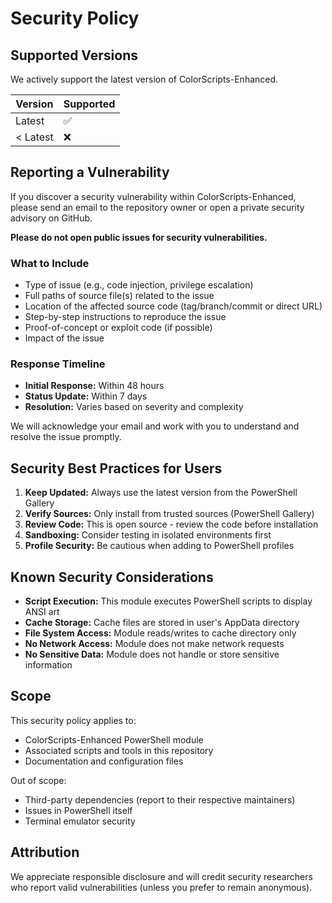 # Security Policy

## Supported Versions

We actively support the latest version of ColorScripts-Enhanced.

| Version  | Supported          |
| -------- | ------------------ |
| Latest   | :white_check_mark: |
| < Latest | :x:                |

## Reporting a Vulnerability

If you discover a security vulnerability within ColorScripts-Enhanced, please send an email to the repository owner or open a private security advisory on GitHub.

**Please do not open public issues for security vulnerabilities.**

### What to Include

- Type of issue (e.g., code injection, privilege escalation)
- Full paths of source file(s) related to the issue
- Location of the affected source code (tag/branch/commit or direct URL)
- Step-by-step instructions to reproduce the issue
- Proof-of-concept or exploit code (if possible)
- Impact of the issue

### Response Timeline

- **Initial Response:** Within 48 hours
- **Status Update:** Within 7 days
- **Resolution:** Varies based on severity and complexity

We will acknowledge your email and work with you to understand and resolve the issue promptly.

## Security Best Practices for Users

1. **Keep Updated:** Always use the latest version from the PowerShell Gallery
2. **Verify Sources:** Only install from trusted sources (PowerShell Gallery)
3. **Review Code:** This is open source - review the code before installation
4. **Sandboxing:** Consider testing in isolated environments first
5. **Profile Security:** Be cautious when adding to PowerShell profiles

## Known Security Considerations

- **Script Execution:** This module executes PowerShell scripts to display ANSI art
- **Cache Storage:** Cache files are stored in user's AppData directory
- **File System Access:** Module reads/writes to cache directory only
- **No Network Access:** Module does not make network requests
- **No Sensitive Data:** Module does not handle or store sensitive information

## Scope

This security policy applies to:

- ColorScripts-Enhanced PowerShell module
- Associated scripts and tools in this repository
- Documentation and configuration files

Out of scope:

- Third-party dependencies (report to their respective maintainers)
- Issues in PowerShell itself
- Terminal emulator security

## Attribution

We appreciate responsible disclosure and will credit security researchers who report valid vulnerabilities (unless you prefer to remain anonymous).

